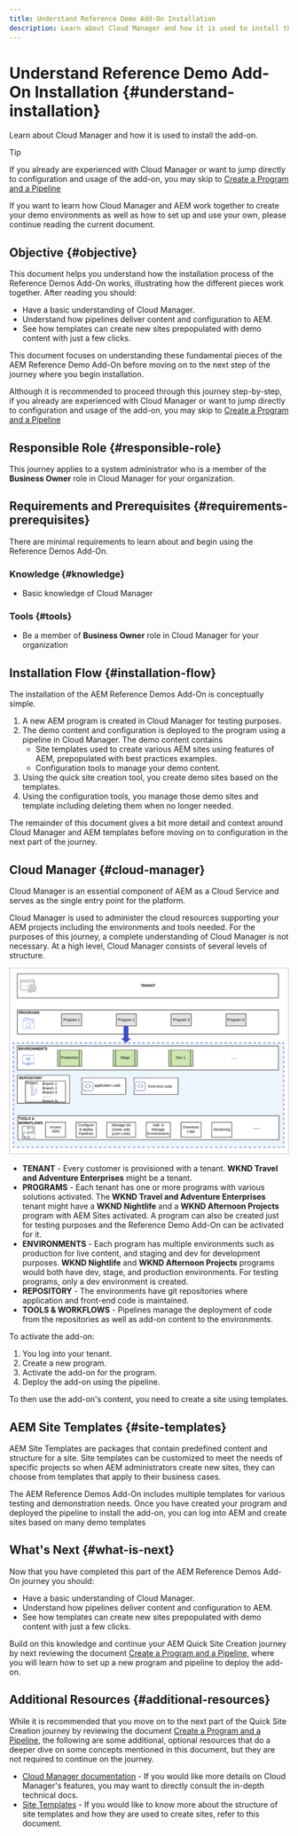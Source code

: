 ```yaml
---
title: Understand Reference Demo Add-On Installation
description: Learn about Cloud Manager and how it is used to install the add-on.
---
```


# Understand Reference Demo Add-On Installation {#understand-installation}

Learn about Cloud Manager and how it is used to install the add-on.

>[!TIP]
>
>If you already are experienced with Cloud Manager or want to jump directly to configuration and usage of the add-on, you may skip to [Create a Program and a Pipeline](create-program.md)
>
>If you want to learn how Cloud Manager and AEM work together to create your demo environments as well as how to set up and use your own, please continue reading the current document.

## Objective {#objective}

This document helps you understand how the installation process of the Reference Demos Add-On works, illustrating how the different pieces work together. After reading you should:

* Have a basic understanding of Cloud Manager.
* Understand how pipelines deliver content and configuration to AEM.
* See how templates can create new sites prepopulated with demo content with just a few clicks.

This document focuses on understanding these fundamental pieces of the AEM Reference Demo Add-On before moving on to the next step of the journey where you begin installation.

Although it is recommended to proceed through this journey step-by-step, if you already are experienced with Cloud Manager or want to jump directly to configuration and usage of the add-on, you may skip to [Create a Program and a Pipeline](create-program.md)

## Responsible Role {#responsible-role}

This journey applies to a system administrator who is a member of the **Business Owner** role in Cloud Manager for your organization.

## Requirements and Prerequisites {#requirements-prerequisites}

There are minimal requirements to learn about and begin using the Reference Demos Add-On.

### Knowledge {#knowledge}

* Basic knowledge of Cloud Manager

### Tools {#tools}

* Be a member of **Business Owner** role in Cloud Manager for your organization

## Installation Flow {#installation-flow}

The installation of the AEM Reference Demos Add-On is conceptually simple.

1. A new AEM program is created in Cloud Manager for testing purposes.
1. The demo content and configuration is deployed to the program using a pipeline in Cloud Manager. The demo content contains
   * Site templates used to create various AEM sites using features of AEM, prepopulated with best practices examples.
   * Configuration tools to manage your demo content.
1. Using the quick site creation tool, you create demo sites based on the templates.
1. Using the configuration tools, you manage those demo sites and template including deleting them when no longer needed.

The remainder of this document gives a bit more detail and context around Cloud Manager and AEM templates before moving on to configuration in the next part of the journey.

## Cloud Manager {#cloud-manager}

Cloud Manager is an essential component of AEM as a Cloud Service and serves as the single entry point for the platform.

Cloud Manager is used to administer the cloud resources supporting your AEM projects including the environments and tools needed. For the purposes of this journey, a complete understanding of Cloud Manager is not necessary. At a high level, Cloud Manager consists of several levels of structure.

![Cloud Manager structure](assets/cloud-manager-structure.png)

* **TENANT** - Every customer is provisioned with a tenant. **WKND Travel and Adventure Enterprises** might be a tenant.
* **PROGRAMS** - Each tenant has one or more programs with various solutions activated. The **WKND Travel and Adventure Enterprises** tenant might have a **WKND Nightlife** and a **WKND Afternoon Projects** program with AEM Sites activated. A program can also be created just for testing purposes and the Reference Demo Add-On can be activated for it.
* **ENVIRONMENTS** - Each program has multiple environments such as production for live content, and staging and dev for development purposes. **WKND Nightlife** and **WKND Afternoon Projects** programs would both have dev, stage, and production environments. For testing programs, only a dev environment is created.
* **REPOSITORY** - The environments have git repositories where application and front-end code is maintained.
* **TOOLS &amp; WORKFLOWS** - Pipelines manage the deployment of code from the repositories as well as add-on content to the environments.

To activate the add-on:

1. You log into your tenant.
1. Create a new program.
1. Activate the add-on for the program.
1. Deploy the add-on using the pipeline.

To then use the add-on's content, you need to create a site using templates.

## AEM Site Templates {#site-templates}

AEM Site Templates are packages that contain predefined content and structure for a site. Site templates can be customized to meet the needs of specific projects so when AEM administrators create new sites, they can choose from templates that apply to their business cases.

The AEM Reference Demos Add-On includes multiple templates for various testing and demonstration needs. Once you have created your program and deployed the pipeline to install the add-on, you can log into AEM and create sites based on many demo templates

## What's Next {#what-is-next}

Now that you have completed this part of the AEM Reference Demos Add-On journey you should:

* Have a basic understanding of Cloud Manager.
* Understand how pipelines deliver content and configuration to AEM.
* See how templates can create new sites prepopulated with demo content with just a few clicks.

Build on this knowledge and continue your AEM Quick Site Creation journey by next reviewing the document [Create a Program and a Pipeline,](create-program.md) where you will learn how to set up a new program and pipeline to deploy the add-on.

## Additional Resources {#additional-resources}

While it is recommended that you move on to the next part of the Quick Site Creation journey by reviewing the document [Create a Program and a Pipeline,](create-program.md) the following are some additional, optional resources that do a deeper dive on some concepts mentioned in this document, but they are not required to continue on the journey.

* [Cloud Manager documentation](https://experienceleague.adobe.com/docs/experience-manager-cloud-service/onboarding/onboarding-concepts/cloud-manager-introduction.html) - If you would like more details on Cloud Manager's features, you may want to directly consult the in-depth technical docs.
* [Site Templates](/help/sites-cloud/administering/site-creation/site-templates.md) - If you would like to know more about the structure of site templates and how they are used to create sites, refer to this document.
